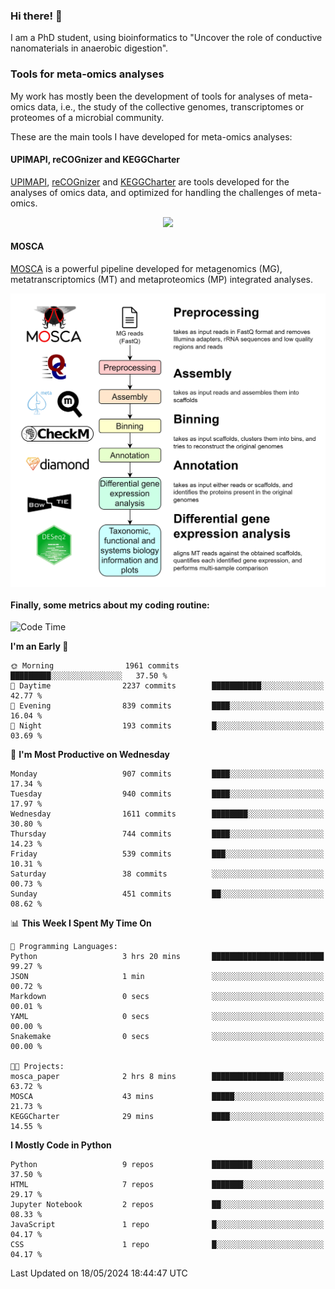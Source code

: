 ### Hi there! 👋

I am a PhD student, using bioinformatics to "Uncover the role of conductive nanomaterials in anaerobic digestion".

### Tools for meta-omics analyses

My work has mostly been the development of tools for analyses of meta-omics data, i.e., the study of the collective genomes, transcriptomes or proteomes of a microbial community.

These are the main tools I have developed for meta-omics analyses:

#### UPIMAPI, reCOGnizer and KEGGCharter

[UPIMAPI](https://github.com/iquasere/UPIMAPI), [reCOGnizer](https://github.com/iquasere/reCOGnizer) and [KEGGCharter](https://github.com/iquasere/KEGGCharter) are tools developed for the analyses of omics data, and optimized for handling the challenges of meta-omics.

<p align="center">
    <img src="assets/annotation_paper.png">
</p>

#### MOSCA

[MOSCA](https://github.com/iquasere/MOSCA) is a powerful pipeline developed for metagenomics (MG), metatranscriptomics (MT) and metaproteomics (MP) integrated analyses.

<p align="center">
    <img src="assets/mosca_workflow.png" align="center" width="700">
</p>


#### Finally, some metrics about my coding routine:

<!--START_SECTION:waka-->
![Code Time](http://img.shields.io/badge/Code%20Time-829%20hrs%2043%20mins-blue)

**I'm an Early 🐤** 

```text
🌞 Morning                1961 commits        █████████░░░░░░░░░░░░░░░░   37.50 % 
🌆 Daytime                2237 commits        ███████████░░░░░░░░░░░░░░   42.77 % 
🌃 Evening                839 commits         ████░░░░░░░░░░░░░░░░░░░░░   16.04 % 
🌙 Night                  193 commits         █░░░░░░░░░░░░░░░░░░░░░░░░   03.69 % 
```
📅 **I'm Most Productive on Wednesday** 

```text
Monday                   907 commits         ████░░░░░░░░░░░░░░░░░░░░░   17.34 % 
Tuesday                  940 commits         ████░░░░░░░░░░░░░░░░░░░░░   17.97 % 
Wednesday                1611 commits        ████████░░░░░░░░░░░░░░░░░   30.80 % 
Thursday                 744 commits         ████░░░░░░░░░░░░░░░░░░░░░   14.23 % 
Friday                   539 commits         ███░░░░░░░░░░░░░░░░░░░░░░   10.31 % 
Saturday                 38 commits          ░░░░░░░░░░░░░░░░░░░░░░░░░   00.73 % 
Sunday                   451 commits         ██░░░░░░░░░░░░░░░░░░░░░░░   08.62 % 
```


📊 **This Week I Spent My Time On** 

```text
💬 Programming Languages: 
Python                   3 hrs 20 mins       █████████████████████████   99.27 % 
JSON                     1 min               ░░░░░░░░░░░░░░░░░░░░░░░░░   00.72 % 
Markdown                 0 secs              ░░░░░░░░░░░░░░░░░░░░░░░░░   00.01 % 
YAML                     0 secs              ░░░░░░░░░░░░░░░░░░░░░░░░░   00.00 % 
Snakemake                0 secs              ░░░░░░░░░░░░░░░░░░░░░░░░░   00.00 % 

🐱‍💻 Projects: 
mosca_paper              2 hrs 8 mins        ████████████████░░░░░░░░░   63.72 % 
MOSCA                    43 mins             █████░░░░░░░░░░░░░░░░░░░░   21.73 % 
KEGGCharter              29 mins             ████░░░░░░░░░░░░░░░░░░░░░   14.55 % 
```

**I Mostly Code in Python** 

```text
Python                   9 repos             █████████░░░░░░░░░░░░░░░░   37.50 % 
HTML                     7 repos             ███████░░░░░░░░░░░░░░░░░░   29.17 % 
Jupyter Notebook         2 repos             ██░░░░░░░░░░░░░░░░░░░░░░░   08.33 % 
JavaScript               1 repo              █░░░░░░░░░░░░░░░░░░░░░░░░   04.17 % 
CSS                      1 repo              █░░░░░░░░░░░░░░░░░░░░░░░░   04.17 % 
```




 Last Updated on 18/05/2024 18:44:47 UTC
<!--END_SECTION:waka-->

